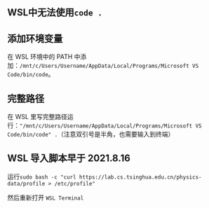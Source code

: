 ## WSL中无法使用`code .`

## 添加环境变量
在 WSL 环境中的 PATH 中添加：`/mnt/c/Users/Username/AppData/Local/Programs/Microsoft VS Code/bin/code`。

## 完整路径
在 WSL 里写完整路径运行：`"/mnt/c/Users/Username/AppData/Local/Programs/Microsoft VS Code/bin/code" .`（注意双引号是半角，也需要输入到终端）

## WSL 导入脚本早于 2021.8.16

运行`sudo bash -c "curl https://lab.cs.tsinghua.edu.cn/physics-data/profile > /etc/profile"`

然后重新打开 `WSL Terminal`